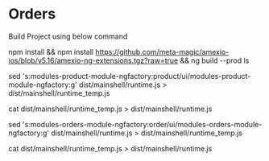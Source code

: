 # Orders

Build Project using below command

npm install && 
npm install https://github.com/meta-magic/amexio-ios/blob/v5.16/amexio-ng-extensions.tgz?raw=true && 
ng build --prod
ls 

sed 's:modules-product-module-ngfactory:product/ui/modules-product-module-ngfactory:g' dist/mainshell/runtime.js  > dist/mainshell/runtime_temp.js 

cat dist/mainshell/runtime_temp.js  > dist/mainshell/runtime.js 

sed 's:modules-orders-module-ngfactory:order/ui/modules-orders-module-ngfactory:g' dist/mainshell/runtime.js  > dist/mainshell/runtime_temp.js 

cat dist/mainshell/runtime_temp.js  > dist/mainshell/runtime.js 